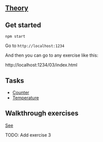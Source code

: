 ## [Theory](./docs/state-machine)

## Get started

`npm start`

Go to `http://localhost:1234`

And then you can go to any exercise like this:

http://localhost:1234/03/index.html

## Tasks

- [Counter](./tasks/counter/counterMachine.md)
- [Temperature](./tasks/temperature/temperature.md)

## Walkthrough exercises

[See](./exercises)

TODO: Add exercise 3
